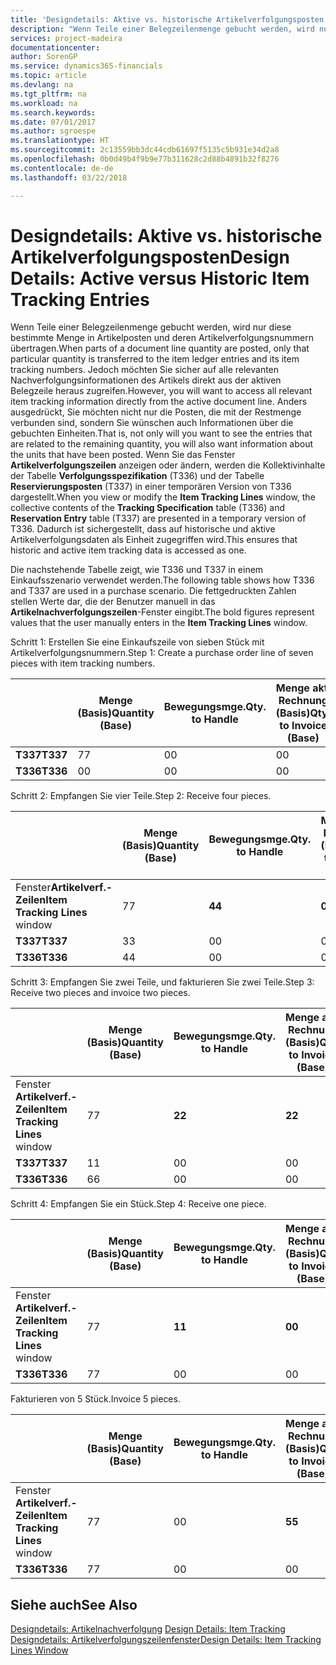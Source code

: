 ```yaml
---
title: 'Designdetails: Aktive vs. historische Artikelverfolgungsposten | Microsoft Docs'
description: "Wenn Teile einer Belegzeilenmenge gebucht werden, wird nur diese bestimmte Menge in Artikelposten und deren Artikelverfolgungsnummern übertragen. Jedoch möchten Sie sicher auf alle relevanten Nachverfolgungsinformationen des Artikels direkt aus der aktiven Belegzeile heraus zugreifen. Anders ausgedrückt, Sie möchten nicht nur die Posten, die mit der Restmenge verbunden sind, sondern Sie wünschen auch Informationen über die gebuchten Einheiten. Wenn Sie das Fenster **Artikelverfolgungszeilen** anzeigen oder ändern, werden die Kollektivinhalte der Tabelle **Verfolgungsspezifikation** (T336) und der Tabelle **Reservierungsposten** (T337) in einer temporären Version von T336 dargestellt. Dadurch ist sichergestellt, dass auf historische und aktive Artikelverfolgungsdaten als Einheit zugegriffen wird."
services: project-madeira
documentationcenter: 
author: SorenGP
ms.service: dynamics365-financials
ms.topic: article
ms.devlang: na
ms.tgt_pltfrm: na
ms.workload: na
ms.search.keywords: 
ms.date: 07/01/2017
ms.author: sgroespe
ms.translationtype: HT
ms.sourcegitcommit: 2c13559bb3dc44cdb61697f5135c5b931e34d2a8
ms.openlocfilehash: 0b0d49b4f9b9e77b311628c2d88b4891b32f8276
ms.contentlocale: de-de
ms.lasthandoff: 03/22/2018

---
```

# <a name="design-details-active-versus-historic-item-tracking-entries"></a><span data-ttu-id="02b38-107">Designdetails: Aktive vs. historische Artikelverfolgungsposten</span><span class="sxs-lookup"><span data-stu-id="02b38-107">Design Details: Active versus Historic Item Tracking Entries</span></span>
<span data-ttu-id="02b38-108">Wenn Teile einer Belegzeilenmenge gebucht werden, wird nur diese bestimmte Menge in Artikelposten und deren Artikelverfolgungsnummern übertragen.</span><span class="sxs-lookup"><span data-stu-id="02b38-108">When parts of a document line quantity are posted, only that particular quantity is transferred to the item ledger entries and its item tracking numbers.</span></span> <span data-ttu-id="02b38-109">Jedoch möchten Sie sicher auf alle relevanten Nachverfolgungsinformationen des Artikels direkt aus der aktiven Belegzeile heraus zugreifen.</span><span class="sxs-lookup"><span data-stu-id="02b38-109">However, you will want to access all relevant item tracking information directly from the active document line.</span></span> <span data-ttu-id="02b38-110">Anders ausgedrückt, Sie möchten nicht nur die Posten, die mit der Restmenge verbunden sind, sondern Sie wünschen auch Informationen über die gebuchten Einheiten.</span><span class="sxs-lookup"><span data-stu-id="02b38-110">That is, not only will you want to see the entries that are related to the remaining quantity, you will also want information about the units that have been posted.</span></span> <span data-ttu-id="02b38-111">Wenn Sie das Fenster **Artikelverfolgungszeilen** anzeigen oder ändern, werden die Kollektivinhalte der Tabelle **Verfolgungsspezifikation** (T336) und der Tabelle **Reservierungsposten** (T337) in einer temporären Version von T336 dargestellt.</span><span class="sxs-lookup"><span data-stu-id="02b38-111">When you view or modify the **Item Tracking Lines** window, the collective contents of the **Tracking Specification** table (T336) and **Reservation Entry** table (T337) are presented in a temporary version of T336.</span></span> <span data-ttu-id="02b38-112">Dadurch ist sichergestellt, dass auf historische und aktive Artikelverfolgungsdaten als Einheit zugegriffen wird.</span><span class="sxs-lookup"><span data-stu-id="02b38-112">This ensures that historic and active item tracking data is accessed as one.</span></span>  

 <span data-ttu-id="02b38-113">Die nachstehende Tabelle zeigt, wie T336 und T337 in einem Einkaufsszenario verwendet werden.</span><span class="sxs-lookup"><span data-stu-id="02b38-113">The following table shows how T336 and T337 are used in a purchase scenario.</span></span> <span data-ttu-id="02b38-114">Die fettgedruckten Zahlen stellen Werte dar, die der Benutzer manuell in das **Artikelnachverfolgungszeilen**-Fenster eingibt.</span><span class="sxs-lookup"><span data-stu-id="02b38-114">The bold figures represent values that the user manually enters in the **Item Tracking Lines** window.</span></span>  

 <span data-ttu-id="02b38-115">Schritt 1: Erstellen Sie eine Einkaufszeile von sieben Stück mit Artikelverfolgungsnummern.</span><span class="sxs-lookup"><span data-stu-id="02b38-115">Step 1: Create a purchase order line of seven pieces with item tracking numbers.</span></span>  

||<span data-ttu-id="02b38-116">**Menge (Basis)**</span><span class="sxs-lookup"><span data-stu-id="02b38-116">**Quantity (Base)**</span></span>|<span data-ttu-id="02b38-117">**Bewegungsmge.**</span><span class="sxs-lookup"><span data-stu-id="02b38-117">**Qty. to Handle**</span></span>|<span data-ttu-id="02b38-118">**Menge akt. Rechnung (Basis)**</span><span class="sxs-lookup"><span data-stu-id="02b38-118">**Qty. to Invoice (Base)**</span></span>|<span data-ttu-id="02b38-119">**Geb. Bewegungsmenge (Basis)**</span><span class="sxs-lookup"><span data-stu-id="02b38-119">**Quantity Handled (Base)**</span></span>|<span data-ttu-id="02b38-120">**Bereits berech. Menge (Basis)**</span><span class="sxs-lookup"><span data-stu-id="02b38-120">**Quantity Invoiced (Base)**</span></span>|  
|-|----------------------------------------------|--------------------------------------------|------------------------------------------------------|-------------------------------------------------------|--------------------------------------------------------|  
|<span data-ttu-id="02b38-121">**T337**</span><span class="sxs-lookup"><span data-stu-id="02b38-121">**T337**</span></span>|<span data-ttu-id="02b38-122">7</span><span class="sxs-lookup"><span data-stu-id="02b38-122">7</span></span>|<span data-ttu-id="02b38-123">0</span><span class="sxs-lookup"><span data-stu-id="02b38-123">0</span></span>|<span data-ttu-id="02b38-124">0</span><span class="sxs-lookup"><span data-stu-id="02b38-124">0</span></span>|<span data-ttu-id="02b38-125">0</span><span class="sxs-lookup"><span data-stu-id="02b38-125">0</span></span>|<span data-ttu-id="02b38-126">0</span><span class="sxs-lookup"><span data-stu-id="02b38-126">0</span></span>|  
|<span data-ttu-id="02b38-127">**T336**</span><span class="sxs-lookup"><span data-stu-id="02b38-127">**T336**</span></span>|<span data-ttu-id="02b38-128">0</span><span class="sxs-lookup"><span data-stu-id="02b38-128">0</span></span>|<span data-ttu-id="02b38-129">0</span><span class="sxs-lookup"><span data-stu-id="02b38-129">0</span></span>|<span data-ttu-id="02b38-130">0</span><span class="sxs-lookup"><span data-stu-id="02b38-130">0</span></span>|<span data-ttu-id="02b38-131">0</span><span class="sxs-lookup"><span data-stu-id="02b38-131">0</span></span>|<span data-ttu-id="02b38-132">0</span><span class="sxs-lookup"><span data-stu-id="02b38-132">0</span></span>|  

 <span data-ttu-id="02b38-133">Schritt 2: Empfangen Sie vier Teile.</span><span class="sxs-lookup"><span data-stu-id="02b38-133">Step 2: Receive four pieces.</span></span>  

||<span data-ttu-id="02b38-134">**Menge (Basis)**</span><span class="sxs-lookup"><span data-stu-id="02b38-134">**Quantity (Base)**</span></span>|<span data-ttu-id="02b38-135">**Bewegungsmge.**</span><span class="sxs-lookup"><span data-stu-id="02b38-135">**Qty. to Handle**</span></span>|<span data-ttu-id="02b38-136">**Menge akt. Rechnung (Basis)**</span><span class="sxs-lookup"><span data-stu-id="02b38-136">**Qty. to Invoice (Base)**</span></span>|<span data-ttu-id="02b38-137">**Geb. Bewegungsmenge (Basis)**</span><span class="sxs-lookup"><span data-stu-id="02b38-137">**Quantity Handled (Base)**</span></span>|<span data-ttu-id="02b38-138">**Bereits berech. Menge (Basis)**</span><span class="sxs-lookup"><span data-stu-id="02b38-138">**Quantity Invoiced (Base)**</span></span>|  
|-|----------------------------------------------|--------------------------------------------|------------------------------------------------------|-------------------------------------------------------|--------------------------------------------------------|  
|<span data-ttu-id="02b38-139">Fenster**Artikelverf.-Zeilen**</span><span class="sxs-lookup"><span data-stu-id="02b38-139">**Item Tracking Lines** window</span></span>|<span data-ttu-id="02b38-140">7</span><span class="sxs-lookup"><span data-stu-id="02b38-140">7</span></span>|<span data-ttu-id="02b38-141">**4**</span><span class="sxs-lookup"><span data-stu-id="02b38-141">**4**</span></span>|<span data-ttu-id="02b38-142">**0**</span><span class="sxs-lookup"><span data-stu-id="02b38-142">**0**</span></span>|<span data-ttu-id="02b38-143">0</span><span class="sxs-lookup"><span data-stu-id="02b38-143">0</span></span>|<span data-ttu-id="02b38-144">0</span><span class="sxs-lookup"><span data-stu-id="02b38-144">0</span></span>|  
|<span data-ttu-id="02b38-145">**T337**</span><span class="sxs-lookup"><span data-stu-id="02b38-145">**T337**</span></span>|<span data-ttu-id="02b38-146">3</span><span class="sxs-lookup"><span data-stu-id="02b38-146">3</span></span>|<span data-ttu-id="02b38-147">0</span><span class="sxs-lookup"><span data-stu-id="02b38-147">0</span></span>|<span data-ttu-id="02b38-148">0</span><span class="sxs-lookup"><span data-stu-id="02b38-148">0</span></span>|<span data-ttu-id="02b38-149">0</span><span class="sxs-lookup"><span data-stu-id="02b38-149">0</span></span>|<span data-ttu-id="02b38-150">0</span><span class="sxs-lookup"><span data-stu-id="02b38-150">0</span></span>|  
|<span data-ttu-id="02b38-151">**T336**</span><span class="sxs-lookup"><span data-stu-id="02b38-151">**T336**</span></span>|<span data-ttu-id="02b38-152">4</span><span class="sxs-lookup"><span data-stu-id="02b38-152">4</span></span>|<span data-ttu-id="02b38-153">0</span><span class="sxs-lookup"><span data-stu-id="02b38-153">0</span></span>|<span data-ttu-id="02b38-154">0</span><span class="sxs-lookup"><span data-stu-id="02b38-154">0</span></span>|<span data-ttu-id="02b38-155">4</span><span class="sxs-lookup"><span data-stu-id="02b38-155">4</span></span>|<span data-ttu-id="02b38-156">0</span><span class="sxs-lookup"><span data-stu-id="02b38-156">0</span></span>|  

 <span data-ttu-id="02b38-157">Schritt 3: Empfangen Sie zwei Teile, und fakturieren Sie zwei Teile.</span><span class="sxs-lookup"><span data-stu-id="02b38-157">Step 3: Receive two pieces and invoice two pieces.</span></span>  

||<span data-ttu-id="02b38-158">**Menge (Basis)**</span><span class="sxs-lookup"><span data-stu-id="02b38-158">**Quantity (Base)**</span></span>|<span data-ttu-id="02b38-159">**Bewegungsmge.**</span><span class="sxs-lookup"><span data-stu-id="02b38-159">**Qty. to Handle**</span></span>|<span data-ttu-id="02b38-160">**Menge akt. Rechnung (Basis)**</span><span class="sxs-lookup"><span data-stu-id="02b38-160">**Qty. to Invoice (Base)**</span></span>|<span data-ttu-id="02b38-161">**Geb. Bewegungsmenge (Basis)**</span><span class="sxs-lookup"><span data-stu-id="02b38-161">**Quantity Handled (Base)**</span></span>|<span data-ttu-id="02b38-162">**Bereits berech. Menge (Basis)**</span><span class="sxs-lookup"><span data-stu-id="02b38-162">**Quantity Invoiced (Base)**</span></span>|  
|-|----------------------------------------------|--------------------------------------------|------------------------------------------------------|-------------------------------------------------------|--------------------------------------------------------|  
|<span data-ttu-id="02b38-163">Fenster **Artikelverf.-Zeilen**</span><span class="sxs-lookup"><span data-stu-id="02b38-163">**Item Tracking Lines** window</span></span>|<span data-ttu-id="02b38-164">7</span><span class="sxs-lookup"><span data-stu-id="02b38-164">7</span></span>|<span data-ttu-id="02b38-165">**2**</span><span class="sxs-lookup"><span data-stu-id="02b38-165">**2**</span></span>|<span data-ttu-id="02b38-166">**2**</span><span class="sxs-lookup"><span data-stu-id="02b38-166">**2**</span></span>|<span data-ttu-id="02b38-167">4</span><span class="sxs-lookup"><span data-stu-id="02b38-167">4</span></span>|<span data-ttu-id="02b38-168">0</span><span class="sxs-lookup"><span data-stu-id="02b38-168">0</span></span>|  
|<span data-ttu-id="02b38-169">**T337**</span><span class="sxs-lookup"><span data-stu-id="02b38-169">**T337**</span></span>|<span data-ttu-id="02b38-170">1</span><span class="sxs-lookup"><span data-stu-id="02b38-170">1</span></span>|<span data-ttu-id="02b38-171">0</span><span class="sxs-lookup"><span data-stu-id="02b38-171">0</span></span>|<span data-ttu-id="02b38-172">0</span><span class="sxs-lookup"><span data-stu-id="02b38-172">0</span></span>|<span data-ttu-id="02b38-173">0</span><span class="sxs-lookup"><span data-stu-id="02b38-173">0</span></span>|<span data-ttu-id="02b38-174">0</span><span class="sxs-lookup"><span data-stu-id="02b38-174">0</span></span>|  
|<span data-ttu-id="02b38-175">**T336**</span><span class="sxs-lookup"><span data-stu-id="02b38-175">**T336**</span></span>|<span data-ttu-id="02b38-176">6</span><span class="sxs-lookup"><span data-stu-id="02b38-176">6</span></span>|<span data-ttu-id="02b38-177">0</span><span class="sxs-lookup"><span data-stu-id="02b38-177">0</span></span>|<span data-ttu-id="02b38-178">0</span><span class="sxs-lookup"><span data-stu-id="02b38-178">0</span></span>|<span data-ttu-id="02b38-179">6</span><span class="sxs-lookup"><span data-stu-id="02b38-179">6</span></span>|<span data-ttu-id="02b38-180">2</span><span class="sxs-lookup"><span data-stu-id="02b38-180">2</span></span>|  

 <span data-ttu-id="02b38-181">Schritt 4: Empfangen Sie ein Stück.</span><span class="sxs-lookup"><span data-stu-id="02b38-181">Step 4: Receive one piece.</span></span>  

||<span data-ttu-id="02b38-182">**Menge (Basis)**</span><span class="sxs-lookup"><span data-stu-id="02b38-182">**Quantity (Base)**</span></span>|<span data-ttu-id="02b38-183">**Bewegungsmge.**</span><span class="sxs-lookup"><span data-stu-id="02b38-183">**Qty. to Handle**</span></span>|<span data-ttu-id="02b38-184">**Menge akt. Rechnung (Basis)**</span><span class="sxs-lookup"><span data-stu-id="02b38-184">**Qty. to Invoice (Base)**</span></span>|<span data-ttu-id="02b38-185">**Geb. Bewegungsmenge (Basis)**</span><span class="sxs-lookup"><span data-stu-id="02b38-185">**Quantity Handled (Base)**</span></span>|<span data-ttu-id="02b38-186">**Bereits berech. Menge (Basis)**</span><span class="sxs-lookup"><span data-stu-id="02b38-186">**Quantity Invoiced (Base)**</span></span>|  
|-|----------------------------------------------|--------------------------------------------|------------------------------------------------------|-------------------------------------------------------|--------------------------------------------------------|  
|<span data-ttu-id="02b38-187">Fenster **Artikelverf.-Zeilen**</span><span class="sxs-lookup"><span data-stu-id="02b38-187">**Item Tracking Lines** window</span></span>|<span data-ttu-id="02b38-188">7</span><span class="sxs-lookup"><span data-stu-id="02b38-188">7</span></span>|<span data-ttu-id="02b38-189">**1**</span><span class="sxs-lookup"><span data-stu-id="02b38-189">**1**</span></span>|<span data-ttu-id="02b38-190">**0**</span><span class="sxs-lookup"><span data-stu-id="02b38-190">**0**</span></span>|<span data-ttu-id="02b38-191">6</span><span class="sxs-lookup"><span data-stu-id="02b38-191">6</span></span>|<span data-ttu-id="02b38-192">2</span><span class="sxs-lookup"><span data-stu-id="02b38-192">2</span></span>|  
|<span data-ttu-id="02b38-193">**T336**</span><span class="sxs-lookup"><span data-stu-id="02b38-193">**T336**</span></span>|<span data-ttu-id="02b38-194">7</span><span class="sxs-lookup"><span data-stu-id="02b38-194">7</span></span>|<span data-ttu-id="02b38-195">0</span><span class="sxs-lookup"><span data-stu-id="02b38-195">0</span></span>|<span data-ttu-id="02b38-196">0</span><span class="sxs-lookup"><span data-stu-id="02b38-196">0</span></span>|<span data-ttu-id="02b38-197">7</span><span class="sxs-lookup"><span data-stu-id="02b38-197">7</span></span>|<span data-ttu-id="02b38-198">2</span><span class="sxs-lookup"><span data-stu-id="02b38-198">2</span></span>|  

 <span data-ttu-id="02b38-199">Fakturieren von 5 Stück.</span><span class="sxs-lookup"><span data-stu-id="02b38-199">Invoice 5 pieces.</span></span>  

||<span data-ttu-id="02b38-200">**Menge (Basis)**</span><span class="sxs-lookup"><span data-stu-id="02b38-200">**Quantity (Base)**</span></span>|<span data-ttu-id="02b38-201">**Bewegungsmge.**</span><span class="sxs-lookup"><span data-stu-id="02b38-201">**Qty. to Handle**</span></span>|<span data-ttu-id="02b38-202">**Menge akt. Rechnung (Basis)**</span><span class="sxs-lookup"><span data-stu-id="02b38-202">**Qty. to Invoice (Base)**</span></span>|<span data-ttu-id="02b38-203">**Geb. Bewegungsmenge (Basis)**</span><span class="sxs-lookup"><span data-stu-id="02b38-203">**Quantity Handled (Base)**</span></span>|<span data-ttu-id="02b38-204">**Bereits berech. Menge (Basis)**</span><span class="sxs-lookup"><span data-stu-id="02b38-204">**Quantity Invoiced (Base)**</span></span>|  
|-|----------------------------------------------|--------------------------------------------|------------------------------------------------------|-------------------------------------------------------|--------------------------------------------------------|  
|<span data-ttu-id="02b38-205">Fenster **Artikelverf.-Zeilen**</span><span class="sxs-lookup"><span data-stu-id="02b38-205">**Item Tracking Lines** window</span></span>|<span data-ttu-id="02b38-206">7</span><span class="sxs-lookup"><span data-stu-id="02b38-206">7</span></span>|<span data-ttu-id="02b38-207">0</span><span class="sxs-lookup"><span data-stu-id="02b38-207">0</span></span>|<span data-ttu-id="02b38-208">**5**</span><span class="sxs-lookup"><span data-stu-id="02b38-208">**5**</span></span>|<span data-ttu-id="02b38-209">7</span><span class="sxs-lookup"><span data-stu-id="02b38-209">7</span></span>|<span data-ttu-id="02b38-210">2</span><span class="sxs-lookup"><span data-stu-id="02b38-210">2</span></span>|  
|<span data-ttu-id="02b38-211">**T336**</span><span class="sxs-lookup"><span data-stu-id="02b38-211">**T336**</span></span>|<span data-ttu-id="02b38-212">7</span><span class="sxs-lookup"><span data-stu-id="02b38-212">7</span></span>|<span data-ttu-id="02b38-213">0</span><span class="sxs-lookup"><span data-stu-id="02b38-213">0</span></span>|<span data-ttu-id="02b38-214">0</span><span class="sxs-lookup"><span data-stu-id="02b38-214">0</span></span>|<span data-ttu-id="02b38-215">7</span><span class="sxs-lookup"><span data-stu-id="02b38-215">7</span></span>|<span data-ttu-id="02b38-216">7</span><span class="sxs-lookup"><span data-stu-id="02b38-216">7</span></span>|  

## <a name="see-also"></a><span data-ttu-id="02b38-217">Siehe auch</span><span class="sxs-lookup"><span data-stu-id="02b38-217">See Also</span></span>  
 <span data-ttu-id="02b38-218">[Designdetails: Artikelnachverfolgung](design-details-item-tracking.md) </span><span class="sxs-lookup"><span data-stu-id="02b38-218">[Design Details: Item Tracking](design-details-item-tracking.md) </span></span>  
 [<span data-ttu-id="02b38-219">Designdetails: Artikelverfolgungszeilenfenster</span><span class="sxs-lookup"><span data-stu-id="02b38-219">Design Details: Item Tracking Lines Window</span></span>](design-details-item-tracking-lines-window.md)

